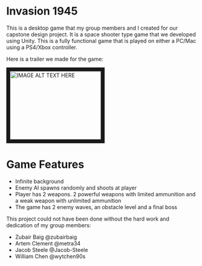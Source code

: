 # Invasion 1945

This is a desktop game that my group members and I created for our capstone design project. It is a space shooter type game that we developed using Unity. This is a fully functional game that is played on either a PC/Mac using a PS4/Xbox controller.

Here is a trailer we made for the game:

<a href="http://www.youtube.com/watch?feature=player_embedded&v=e9qlhDmNMjI
" target="_blank"><img src="http://img.youtube.com/vi/e9qlhDmNMjI/0.jpg" 
alt="IMAGE ALT TEXT HERE" width="240" height="180" border="10" /></a>

# Game Features
- Infinite background
- Enemy AI spawns randomly and shoots at player
- Player has 2 weapons. 2 powerful weapons with limited ammunition and a weak weapon with unlimited ammunition
- The game has 2 enemy waves, an obstacle level and a final boss

This project could not have been done without the hard work and dedication of my group members:

- Zubair Baig @zubairbaig
- Artem Clement @metra34
- Jacob Steele @Jacob-Steele
- William Chen @wytchen90s
